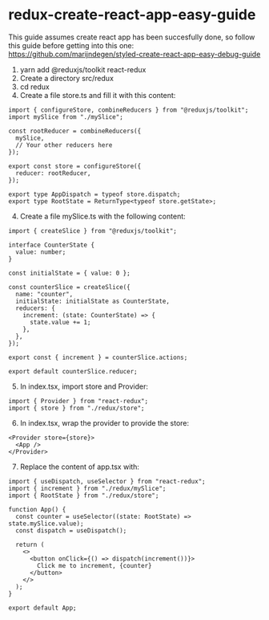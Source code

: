 # redux-create-react-app-easy-guide
This guide assumes create react app has been succesfully done, so follow this guide before getting into this one: https://github.com/marijndegen/styled-create-react-app-easy-debug-guide

1. yarn add @reduxjs/toolkit react-redux
2. Create a directory src/redux
3. cd redux
4. Create a file store.ts and fill it with this content:
```
import { configureStore, combineReducers } from "@reduxjs/toolkit";
import mySlice from "./mySlice";

const rootReducer = combineReducers({
  mySlice,
  // Your other reducers here
});

export const store = configureStore({
  reducer: rootReducer,
});

export type AppDispatch = typeof store.dispatch;
export type RootState = ReturnType<typeof store.getState>;
```

4. Create a file mySlice.ts with the following content:
```
import { createSlice } from "@reduxjs/toolkit";

interface CounterState {
  value: number;
}

const initialState = { value: 0 };

const counterSlice = createSlice({
  name: "counter",
  initialState: initialState as CounterState,
  reducers: {
    increment: (state: CounterState) => {
      state.value += 1;
    },
  },
});

export const { increment } = counterSlice.actions;

export default counterSlice.reducer;

```
5. In index.tsx, import store and Provider:
```
import { Provider } from "react-redux";
import { store } from "./redux/store";
```
6. In index.tsx, wrap the provider to provide the store:
```
<Provider store={store}>
  <App />
</Provider>
```
7. Replace the content of app.tsx with:
```
import { useDispatch, useSelector } from "react-redux";
import { increment } from "./redux/mySlice";
import { RootState } from "./redux/store";

function App() {
  const counter = useSelector((state: RootState) => state.mySlice.value);
  const dispatch = useDispatch();

  return (
    <>
      <button onClick={() => dispatch(increment())}>
        Click me to increment, {counter}
      </button>
    </>
  );
}

export default App;
```

